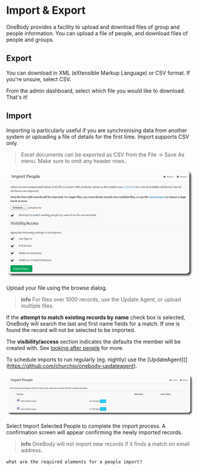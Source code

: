 # Import & Export

OneBody provides a facility to upload and download files of group and people information. You can upload a file of people, and download files of people and groups.

## Export
You can download in XML (eXtensible Markup Language) or CSV format. If you're unsure, select CSV.

From the admin dashboard, select which file you would like to download. That's it!

## Import
Importing is particularly useful if you are synchronising data from another system or uploading a file of details for the first time. Import supports CSV only.

> Excel documents can be exported as CSV from the File -> Save As menu. Make sure to omit any header rows.


![Import Settings](../img/admin/import-export-1.png)

Upload your file using the browse dialog.

> **info** For files over 1000 records, use the Update Agent, or upload multiple files.


If the **attempt to match existing records by name** check box is selected, OneBody will search the last and first name fields for a match. If one is found the record will not be selected to be imported.

The **visibility/access** section indicates the defaults the member will be created with. See [looking after people](../administration/looking_after_people.html) for more.

To schedule imports to run regularly (eg. nightly) use the [UpdateAgent](](https://github.com/churchio/onebody-updateagent).

![Import Settings](../img/admin/import-export-2.png)

Select Import Selected People to complete the import process. A confirmation screen will appear confirming the newly imported records.

> **info** OneBody will not import new records if it finds a match on email address.


    what are the required elements for a people import?

